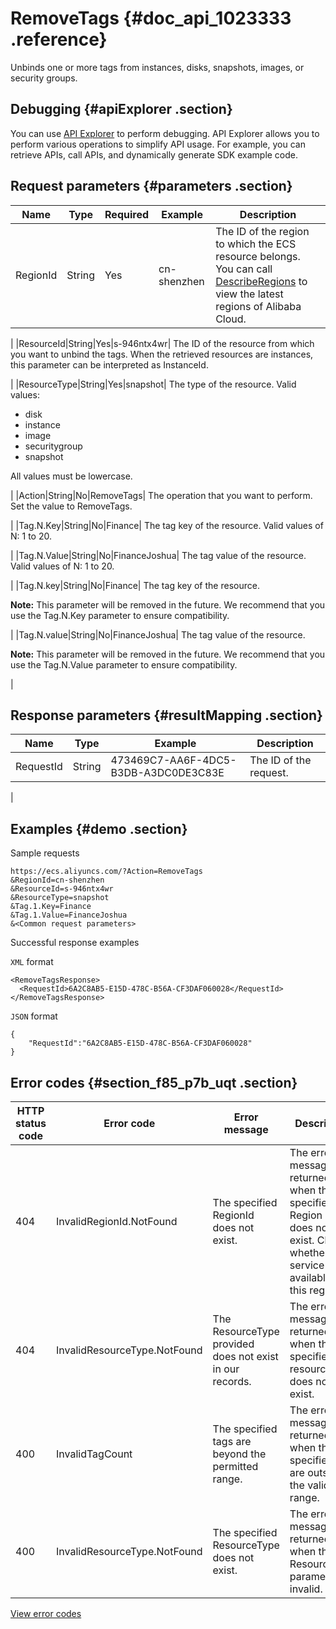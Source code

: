 # RemoveTags {#doc_api_1023333 .reference}

Unbinds one or more tags from instances, disks, snapshots, images, or security groups.

## Debugging {#apiExplorer .section}

You can use [API Explorer](https://api.aliyun.com/#product=Ecs&api=RemoveTags) to perform debugging. API Explorer allows you to perform various operations to simplify API usage. For example, you can retrieve APIs, call APIs, and dynamically generate SDK example code.

## Request parameters {#parameters .section}

|Name|Type|Required|Example|Description|
|----|----|--------|-------|-----------|
|RegionId|String|Yes|cn-shenzhen| The ID of the region to which the ECS resource belongs. You can call [DescribeRegions](~~25609~~) to view the latest regions of Alibaba Cloud.

 |
|ResourceId|String|Yes|s-946ntx4wr| The ID of the resource from which you want to unbind the tags. When the retrieved resources are instances, this parameter can be interpreted as InstanceId.

 |
|ResourceType|String|Yes|snapshot| The type of the resource. Valid values:

 -   disk
-   instance
-   image
-   securitygroup
-   snapshot

 All values must be lowercase.

 |
|Action|String|No|RemoveTags| The operation that you want to perform. Set the value to RemoveTags.

 |
|Tag.N.Key|String|No|Finance| The tag key of the resource. Valid values of N: 1 to 20.

 |
|Tag.N.Value|String|No|FinanceJoshua| The tag value of the resource. Valid values of N: 1 to 20.

 |
|Tag.N.key|String|No|Finance| The tag key of the resource.

 **Note:** This parameter will be removed in the future. We recommend that you use the Tag.N.Key parameter to ensure compatibility.

 |
|Tag.N.value|String|No|FinanceJoshua| The tag value of the resource.

 **Note:** This parameter will be removed in the future. We recommend that you use the Tag.N.Value parameter to ensure compatibility.

 |

## Response parameters {#resultMapping .section}

|Name|Type|Example|Description|
|----|----|-------|-----------|
|RequestId|String|473469C7-AA6F-4DC5-B3DB-A3DC0DE3C83E| The ID of the request.

 |

## Examples {#demo .section}

Sample requests

``` {#request_demo}
https://ecs.aliyuncs.com/?Action=RemoveTags
&RegionId=cn-shenzhen
&ResourceId=s-946ntx4wr 
&ResourceType=snapshot 
&Tag.1.Key=Finance
&Tag.1.Value=FinanceJoshua
&<Common request parameters>
```

Successful response examples

`XML` format

``` {#xml_return_success_demo}
<RemoveTagsResponse>
  <RequestId>6A2C8AB5-E15D-478C-B56A-CF3DAF060028</RequestId>
</RemoveTagsResponse>
```

`JSON` format

``` {#json_return_success_demo}
{
	"RequestId":"6A2C8AB5-E15D-478C-B56A-CF3DAF060028"
}
```

## Error codes {#section_f85_p7b_uqt .section}

|HTTP status code|Error code|Error message|Description|
|----------------|----------|-------------|-----------|
|404|InvalidRegionId.NotFound|The specified RegionId does not exist.|The error message returned when the specified Region ID does not exist. Check whether the service is available in this region.|
|404|InvalidResourceType.NotFound|The ResourceType provided does not exist in our records.|The error message returned when the specified resource type does not exist.|
|400|InvalidTagCount|The specified tags are beyond the permitted range.|The error message returned when the specified tags are outside of the valid range.|
|400|InvalidResourceType.NotFound|The specified ResourceType does not exist.|The error message returned when the ResourceType parameter is invalid.|

[View error codes](https://error-center.aliyun.com/status/product/Ecs)

